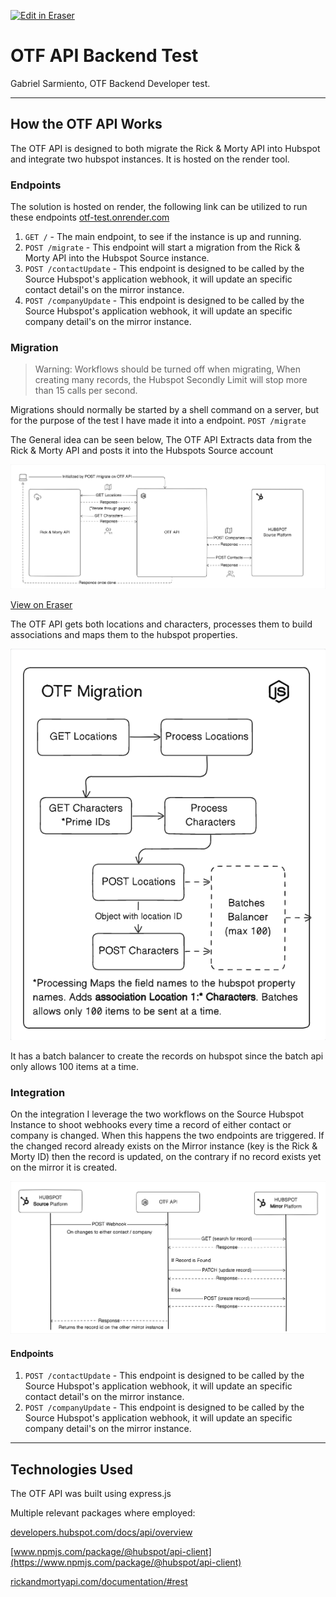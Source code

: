 <p><a target="_blank" href="https://app.eraser.io/workspace/KYdxoBrgBap2CP6eQmC2" id="edit-in-eraser-github-link"><img alt="Edit in Eraser" src="https://firebasestorage.googleapis.com/v0/b/second-petal-295822.appspot.com/o/images%2Fgithub%2FOpen%20in%20Eraser.svg?alt=media&amp;token=968381c8-a7e7-472a-8ed6-4a6626da5501"></a></p>

# OTF API Backend Test
Gabriel Sarmiento, OTF Backend Developer test.

---

## How the OTF API Works
The OTF API is designed to both migrate the Rick & Morty API into Hubspot and integrate two hubspot instances. It is hosted on the render tool.

### Endpoints
The solution is hosted on render, the following link can be utilized to run these endpoints [﻿otf-test.onrender.com](https://otf-test.onrender.com/) 

1. `GET /`  - The main endpoint, to see if the instance is up and running.
2. `POST /migrate` - This endpoint will start a migration from the Rick & Morty API into the Hubspot Source instance.
3. `POST /contactUpdate` - This endpoint is designed to be called by the Source Hubspot's application webhook, it will update an specific contact detail's on the mirror instance.
4. `POST /companyUpdate` - This endpoint is designed to be called by the Source Hubspot's application webhook, it will update an specific company detail's on the mirror instance.
### Migration
> Warning: Workflows should be turned off when migrating, When creating many records, the Hubspot Secondly Limit will stop more than 15 calls per second. 

Migrations should normally be started by a shell command on a server, but for the purpose of the test I have made it into a endpoint. `POST /migrate` 

The General idea can be seen below, The OTF API Extracts data from the Rick & Morty API and posts it into the Hubspots Source account

![Migration Diagram](/.eraser/KYdxoBrgBap2CP6eQmC2___q6qlbL6mFhMEOI5uxTMlimftZCM2___---figure---GYixpvpp9mqmMYsHB1TuC---figure---o2X-eR3i2cBpZqfmP5ea8w.png "Migration Diagram")

[﻿View on Eraser](https://app.eraser.io/workspace/KYdxoBrgBap2CP6eQmC2?elements=o2X-eR3i2cBpZqfmP5ea8w) 

The OTF API gets both locations and characters, processes them to build associations and maps them to the hubspot properties.

![OTF Migration DIagram](/.eraser/KYdxoBrgBap2CP6eQmC2___q6qlbL6mFhMEOI5uxTMlimftZCM2___---figure---fzN8f8J9YASFee5AqbQll---figure---q2cxhRCQbcGzy0boQ48IPQ.png "OTF Migration DIagram")

It has a batch balancer to create the records on hubspot since the batch api only allows 100 items at a time.

### Integration
On the integration I leverage the two workflows on the Source Hubspot Instance to shoot webhooks every time a record of either contact or company is changed. When this happens the two endpoints are triggered. If the changed record already exists on the Mirror instance (key is the Rick & Morty ID) then the record is updated, on the contrary if no record exists yet on the mirror it is created.

![Integration Diagram](/.eraser/KYdxoBrgBap2CP6eQmC2___q6qlbL6mFhMEOI5uxTMlimftZCM2___---figure---bGicQbA1cCY6mmJqxhSSh---figure---ka0Yhxkeq_AST1mnv3S1UQ.png "Integration Diagram")

#### Endpoints
1. `POST /contactUpdate` - This endpoint is designed to be called by the Source Hubspot's application webhook, it will update an specific contact detail's on the mirror instance.
2. `POST /companyUpdate` - This endpoint is designed to be called by the Source Hubspot's application webhook, it will update an specific company detail's on the mirror instance.
---

## Technologies Used
The OTF API was built using express.js 

Multiple relevant packages where employed:

[﻿developers.hubspot.com/docs/api/overview](https://developers.hubspot.com/docs/api/overview) 

[﻿www.npmjs.com/package/@hubspot/api-client](https://www.npmjs.com/package/@hubspot/api-client) 

[﻿rickandmortyapi.com/documentation/#rest](https://rickandmortyapi.com/documentation/#rest) 






<!--- Eraser file: https://app.eraser.io/workspace/KYdxoBrgBap2CP6eQmC2 --->